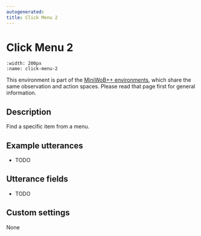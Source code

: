 ```yaml
---
autogenerated:
title: Click Menu 2
---
```


# Click Menu 2

```{figure} ../../_static/videos/miniwob/click-menu-2.gif 
:width: 200px
:name: click-menu-2
```

This environment is part of the <a href='..'>MiniWoB++ environments</a>, which share the same observation and action spaces. Please read that page first for general information.

## Description

Find a specific item from a menu.

## Example utterances

* TODO

## Utterance fields

* TODO

## Custom settings

None
